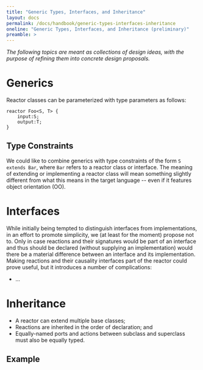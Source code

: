 ```yaml
---
title: "Generic Types, Interfaces, and Inheritance"
layout: docs
permalink: /docs/handbook/generic-types-interfaces-inheritance
oneline: "Generic Types, Interfaces, and Inheritance (preliminary)"
preamble: >
---
```


_The following topics are meant as collections of design ideas, with the purpose of refining them into concrete design proposals._

# Generics

Reactor classes can be parameterized with type parameters as follows:

```lf
reactor Foo<S, T> {
    input:S;
    output:T;
}
```

## Type Constraints

We could like to combine generics with type constraints of the form `S extends Bar`, where `Bar` refers to a reactor class or interface. The meaning of extending or implementing a reactor class will mean something slightly different from what this means in the target language -- even if it features object orientation (OO).

# Interfaces

While initially being tempted to distinguish interfaces from implementations, in an effort to promote simplicity, we (at least for the moment) propose not to. Only in case reactions and their signatures would be part of an interface and thus should be declared (without supplying an implementation) would there be a material difference between an interface and its implementation. Making reactions and their causality interfaces part of the reactor could prove useful, but it introduces a number of complications:

- ...

# Inheritance

- A reactor can extend multiple base classes;
- Reactions are inherited in the order of declaration; and
- Equally-named ports and actions between subclass and superclass must also be equally typed.

## Example
